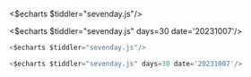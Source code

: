 <$echarts $tiddler="sevenday.js"/>

<$echarts $tiddler="sevenday.js" days=30 date='20231007'/>

```js
<$echarts $tiddler="sevenday.js"/>

<$echarts $tiddler="sevenday.js" days=30 date='20231007'/>
```